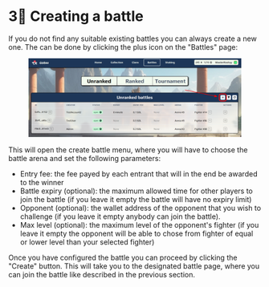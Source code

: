 # 3⃣ Creating a battle

If you do not find any suitable existing battles you can always create a new one. The can be done by clicking the plus icon on the "Battles" page:

<figure><img src="../.gitbook/assets/create_battle_Image.png" alt=""><figcaption></figcaption></figure>

This will open the create battle menu, where you will have to choose the battle arena and set the following parameters:

* Entry fee: the fee payed by each entrant that will in the end be awarded to the winner
* Battle expiry (optional): the maximum allowed time for other players to join the battle (if you leave it empty the battle will have no expiry limit)
* Opponent (optional): the wallet address of the opponent that you wish to challenge (if you leave it empty anybody can join the battle).
* Max level (optional): the maximum level of the opponent's fighter (if you leave it empty the opponent will be able to chose from fighter of equal or lower level than your selected fighter)

Once you have configured the battle you can proceed by clicking the "Create" button. This will take you to the designated battle page, where you can join the battle like described in the previous section.
